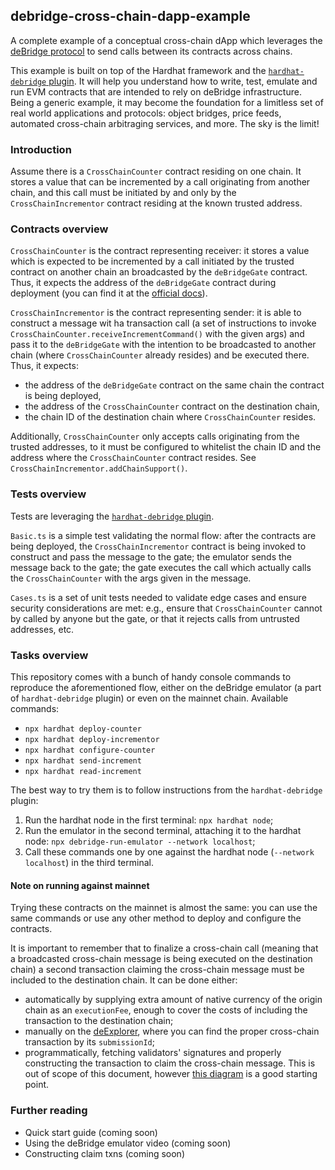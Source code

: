 ## debridge-cross-chain-dapp-example

A complete example of a conceptual cross-chain dApp which leverages the [deBridge protocol](https://debridge.finance) to send calls between its contracts across chains.

This example is built on top of the Hardhat framework and the [`hardhat-debridge` plugin](https://github.com/debridge-finance/hardhat-debridge). It will help you understand how to write, test, emulate and run EVM contracts that are intended to rely on deBridge infrastructure. Being a generic example, it may become the foundation for a limitless set of real world applications and protocols: object bridges, price feeds, automated cross-chain arbitraging services, and more. The sky is the limit!

### Introduction

Assume there is a `CrossChainCounter` contract residing on one chain. It stores a value that can be incremented by a call originating from another chain, and this call must be initiated by and only by the `CrossChainIncrementor` contract residing at the known trusted address.

### Contracts overview

`CrossChainCounter` is the contract representing receiver: it stores a value which is expected to be incremented by a call initiated by the trusted contract on another chain an broadcasted by the `deBridgeGate` contract. Thus, it expects the address of the `deBridgeGate` contract during deployment (you can find it at the [official docs](https://docs.debridge.finance/contracts/mainnet-addresses)).

`CrossChainIncrementor` is the contract representing sender: it is able to construct a message wit ha transaction call (a set of instructions to invoke `CrossChainCounter.receiveIncrementCommand()` with the given args) and pass it to the `deBridgeGate` with the intention to be broadcasted to another chain (where `CrossChainCounter` already resides) and be executed there. Thus, it expects:
- the address of the `deBridgeGate` contract on the same chain the contract is being deployed,
- the address of the `CrossChainCounter` contract on the destination chain,
- the chain ID of the destination chain where `CrossChainCounter` resides.

Additionally, `CrossChainCounter` only accepts calls originating from the trusted addresses, to it must be configured to whitelist the chain ID and the address where the `CrossChainCounter` contract resides. See `CrossChainIncrementor.addChainSupport()`.

### Tests overview

Tests are leveraging the [`hardhat-debridge` plugin](https://github.com/debridge-finance/hardhat-debridge).

`Basic.ts` is a simple test validating the normal flow: after the contracts are being deployed, the `CrossChainIncrementor` contract is being invoked to construct and pass the message to the gate; the emulator sends the message back to the gate; the gate executes the call which actually calls the `CrossChainCounter` with the args given in the message.

`Cases.ts` is a set of unit tests needed to validate edge cases and ensure security considerations are met: e.g., ensure that `CrossChainCounter` cannot by called by anyone but the gate, or that it rejects calls from untrusted addresses, etc.


### Tasks overview

This repository comes with a bunch of handy console commands to reproduce the aforementioned flow, either on the deBridge emulator (a part of `hardhat-debridge` plugin) or even on the mainnet chain. Available commands:
- `npx hardhat deploy-counter`
- `npx hardhat deploy-incrementor`
- `npx hardhat configure-counter`
- `npx hardhat send-increment`
- `npx hardhat read-increment`

The best way to try them is to follow instructions from the `hardhat-debridge` plugin:
1. Run the hardhat node in the first terminal: `npx hardhat node`;
2. Run the emulator in the second terminal, attaching it to the hardhat node: `npx debridge-run-emulator --network localhost`;
3. Call these commands one by one against the hardhat node (`--network localhost`) in the third terminal.

#### Note on running against mainnet

Trying these contracts on the mainnet is almost the same: you can use the same commands or use any other method to deploy and configure the contracts.

It is important to remember that to finalize a cross-chain call (meaning that a broadcasted cross-chain message is being executed on the destination chain) a second transaction claiming the cross-chain message must be included to the destination chain. It can be done either:
- automatically by supplying extra amount of native currency of the origin chain as an `executionFee`, enough to cover the costs of including the transaction to the destination chain;
- manually on the [deExplorer](https://explorer.debridge.finance/), where you can find the proper cross-chain transaction by its `submissionId`;
- programmatically, fetching validators' signatures and properly constructing the transaction to claim the cross-chain message. This is out of scope of this document, however [this diagram](https://files.gitbook.com/v0/b/gitbook-x-prod.appspot.com/o/spaces%2F-MXSZrSDwI_CIVtL2znd%2Fuploads%2F1tSlUXgSGkm3ObkQ5Kyc%2F02.png?alt=media&token=05b46291-eae1-4f9b-8f77-a88f1158b24a) is a good starting point.

### Further reading

- Quick start guide (coming soon)
- Using the deBridge emulator video (coming soon)
- Constructing claim txns (coming soon)

